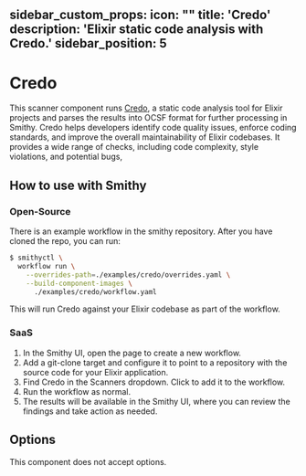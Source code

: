 
sidebar_custom_props:
icon: ""
title: 'Credo'
description: 'Elixir static code analysis with Credo.'
sidebar_position: 5
--------------------

# Credo

This scanner component runs [Credo](https://github.com/rrrene/credo), a static code analysis tool for Elixir projects and parses the results into OCSF format for further processing in Smithy.
Credo helps developers identify code quality issues, enforce coding standards, and improve the overall maintainability of Elixir codebases.
It provides a wide range of checks, including code complexity, style violations, and potential bugs,

## How to use with Smithy

### Open-Source

There is an example workflow in the smithy repository. After you have cloned the repo, you can run:

```bash
$ smithyctl \
  workflow run \
    --overrides-path=./examples/credo/overrides.yaml \
    --build-component-images \
      ./examples/credo/workflow.yaml
```

This will run Credo against your Elixir codebase as part of the workflow.

### SaaS

1. In the Smithy UI, open the page to create a new workflow.
2. Add a git-clone target and configure it to point to a repository with the source code for your Elixir application.
3. Find Credo in the Scanners dropdown. Click to add it to the workflow.
4. Run the workflow as normal.
5. The results will be available in the Smithy UI, where you can review the findings and take action as needed.

## Options

This component does not accept options.
